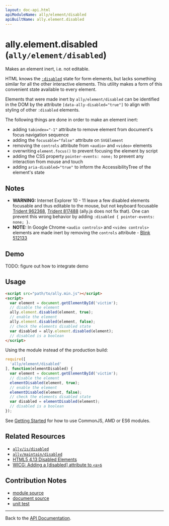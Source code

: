 ```yaml
---
layout: doc-api.html
apiModuleName: ally/element/disabled
apiBuiltName: ally.element.disabled
---
```


# ally.element.disabled (`ally/element/disabled`)

Makes an element inert, i.e. not editable.

HTML knows the [`:disabled`](https://developer.mozilla.org/en-US/docs/Web/CSS/%3Adisabled) state for form elements, but lacks something similar for all the other interactive elements. This utility makes a form of this convenient state available to every element.

Elements that were made inert by `ally/element/disabled` can be identified in the DOM by the attribute `[data-ally-disabled="true"]` to align with styling of other `:disabled` elements.

The following things are done in order to make an element inert:

* adding `tabindex="-1"` attribute to remove element from document's focus navigation sequence
* adding the `focusable="false"` attribute on `SVGElement`
* removing the `controls` attribute from `<audio>` and `<video>` elements
* overwriting `element.focus()` to prevent focusing the element by script
* adding the CSS property `pointer-events: none;` to prevent any interaction from mouse and touch
* adding `aria-disabled="true"` to inform the AccessibilityTree of the element's state


## Notes

* **WARNING:** Internet Explorer 10 - 11 leave a few disabled elements focusable and thus editable to the mouse, but not keyboard focusable [Trident 962368](https://connect.microsoft.com/IE/feedbackdetail/view/962368), [Trident 817488](https://connect.microsoft.com/IE/feedbackdetail/view/817488) (ally.js does not fix that). One can prevent this wrong behavior by adding `:disabled { pointer-events: none; }`.
* **NOTE:** In Google Chrome `<audio controls>` and `<video controls>` elements are made inert by removing the `controls` attribute - [Blink 512133](https://code.google.com/p/chromium/issues/detail?id=512133)


## Demo

TODO: figure out how to integrate demo


## Usage

```html
<script src="path/to/ally.min.js"></script>
<script>
  var element = document.getElementById('victim');
  // disable the element
  ally.element.disabled(element, true);
  // enable the element
  ally.element.disabled(element, false);
  // check the elements disabled state
  var disabled = ally.element.disabled(element);
  // disabled is a boolean
</script>
```

Using the module instead of the production build:

```js
require([
  'ally/element/disabled'
], function(elementDisabled) {
  var element = document.getElementById('victim');
  // disable the element
  elementDisabled(element, true);
  // enable the element
  elementDisabled(element, false);
  // check the elements disabled state
  var disabled = elementDisabled(element);
  // disabled is a boolean
});
```

See [Getting Started](../../getting-started.md) for how to use CommonJS, AMD or ES6 modules.


## Related Resources

* [`ally/is/disabled`](../is/disabled.md)
* [`ally/maintain/disabled`](../maintain/disabled.md)
* [HTML5 4.13 Disabled Elements](http://www.w3.org/TR/html5/disabled-elements.html#disabled-elements)
* [WICG: Adding a [disabled] attribute to `<a>`s](http://discourse.wicg.io/t/adding-a-disabled-attribute-to-a-s/1116)


## Contribution Notes

* [module source](https://github.com/medialize/ally.js/blob/master/src/element/disabled.js)
* [document source](https://github.com/medialize/ally.js/blob/master/docs/api/element/disabled.md)
* [unit test](https://github.com/medialize/ally.js/blob/master/test/unit/element.disabled.test.js)


---

Back to the [API Documentation](../README.md).

